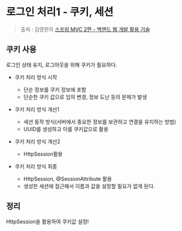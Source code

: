 로그인 처리1 - 쿠키, 세션
==
> 출처 : 김영한의 [스프링 MVC 2편 - 백엔드 웹 개발 활용 기술](https://www.inflearn.com/course/%EC%8A%A4%ED%94%84%EB%A7%81-mvc-2/dashboard)

쿠키 사용
--
로그인 상태 유지, 로그아웃을 위해 쿠키가 필요하다.
- 쿠키 처리 방식 시작
    - 단순 정보를 쿠키 정보에 포함
    - 단순한 쿠키 값으로 임의 변경, 정보 도난 등의 문제가 발생

- 쿠키 처리 방식 개선1
    - 세션 동작 방식(서버에서 중요한 정보를 보관하고 연결을 유지하는 방법)
    - UUID를 생성하고 이를 쿠키값으로 활용

- 쿠키 처리 방식 개선2
    - HttpSession활용
- 쿠키 처리 방식 최종
    - HttpSession, @SessionAttribute 활용
    - 생성한 세션에 접근해서 이름과 값을 설정할 필요가 없게 된다.

정리
--
HttpSession을 활용하여 쿠키값 설정!
